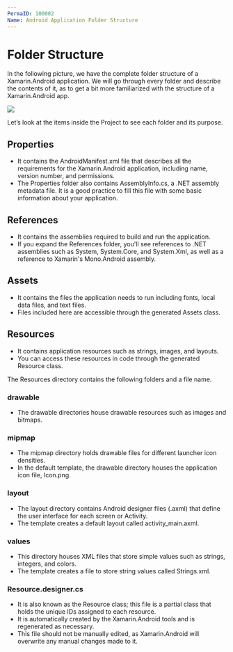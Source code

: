 ```yaml
---
PermaID: 100002
Name: Android Application Folder Structure
---
```


# Folder Structure

In the following picture, we have the complete folder structure of a Xamarin.Android application. We will go through every folder and describe the contents of it, as to get a bit more familiarized with the structure of a Xamarin.Android app.

![](https://raw.githubusercontent.com/zzzprojects/learn-orm/master/android-with-entity-framework-core/images/folder-structure.png)

Let’s look at the items inside the Project to see each folder and its purpose.

## Properties

* It contains the AndroidManifest.xml file that describes all the requirements for the Xamarin.Android application, including name, version number, and permissions. 
* The Properties folder also contains AssemblyInfo.cs, a .NET assembly metadata file. It is a good practice to fill this file with some basic information about your application.

## References

* It contains the assemblies required to build and run the application. 
* If you expand the References folder, you'll see references to .NET assemblies such as System, System.Core, and System.Xml, as well as a reference to Xamarin's Mono.Android assembly.

## Assets

* It contains the files the application needs to run including fonts, local data files, and text files. 
* Files included here are accessible through the generated Assets class. 

## Resources

* It contains application resources such as strings, images, and layouts. 
* You can access these resources in code through the generated Resource class. 

The Resources directory contains the following folders and a file name.

### drawable

* The drawable directories house drawable resources such as images and bitmaps.

### mipmap

* The mipmap directory holds drawable files for different launcher icon densities. 
* In the default template, the drawable directory houses the application icon file, Icon.png.

### layout

* The layout directory contains Android designer files \(.axml\) that define the user interface for each screen or Activity. 
* The template creates a default layout called activity\_main.axml.

### values

* This directory houses XML files that store simple values such as strings, integers, and colors. 
* The template creates a file to store string values called Strings.xml.

### Resource.designer.cs

* It is also known as the Resource class; this file is a partial class that holds the unique IDs assigned to each resource. 
* It is automatically created by the Xamarin.Android tools and is regenerated as necessary. 
* This file should not be manually edited, as Xamarin.Android will overwrite any manual changes made to it.

